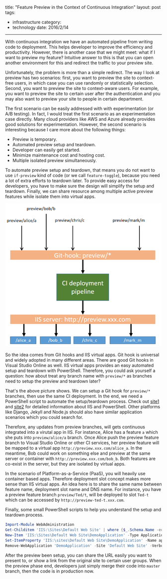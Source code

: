 title: "Feature Preview in the Context of Continuous Integration"
layout: post
tags:
- infrastructure
category:
- technology
date: 2016/2/14
---

With continuous integration we have an automated pipeline from writing code to deployment. This helps developer to improve the efficiency and productivity. However, there is another case that we might meet: what if I want to preview my feature? Intuitive answer to this is that you can open another environment for this and redirect the traffic to your preview site.

Unfortunately, the problem is more than a simple redirect. The way I look at preview has two scenarios: first, you want to preview the site to context-free users, in which case you can use randomly or statistically selection. Second, you want to preview the site to context-aware users. For example, you want to preview the site to certain user after the authentication and you may also want to preview your site to people in certain department.

<!-- more -->

The first scenario can be easily addressed with with experimentation (or A/B testing). In fact, I would treat the first scenario as an experimentation case directly. Many cloud providers like AWS and Azure already provides good solutions for experimentation. However, the second scenario is interesting because I care more about the following things:

* Preview is temporary.
* Automated preview setup and teardown.
* Developer can easily get started.
* Minimize maintenance cost and hosting cost.
* Multiple isolated preview simultaneously.

To automate preview setup and teardown, that means you do not want to use `if-preview` kind of code (or we call `feature-toggle`), because you need a lot of extra efforts to teardown later. To provide easy access for developers, you have to make sure the design will simplify the setup and teardown. Finally, we can share resource among multiple active preview features while isolate them into virtual apps.

![Alt text](/images/preview.png)

So the idea comes from Git hooks and IIS virtual apps. Git hook is universal and widely adopted in many different areas. There are good Git hooks in Visual Studio Online as well. IIS virtual apps provides an easy automated setup and teardown with PowerShell. Therefore, you could ask yourself a question: how about treat any branch name with `preview/*` as branches need to setup the preview and teardown later?

That's the above picture shows. We can setup a Git hook for `preview/*` branches, then use the same CI deployment. In the end, we need a PowerShell script to automate the setup/teardown process. Check out [site1][1] and [site2][2] for detailed information about IIS and PowerShell. Other platforms like Django, Jekyll and Node.js should also have similar application scenarios which you could search for.

Therefore, any updates from preview branches, will gets continuous integrated into a virutal app in IIS. For instance, Alice has a feature `a` which she puts into `preview/alice/a` branch. Once Alice push the preview feature branch to Visual Studio Online or other CI services, her preview feature will be mapped to a virtual app `http://preview.xxx.com/alice_a`. In the meantime, Bob could work on something else and preview at the same server or container with `http://preview.xxx.com/bob_b`. Both features are co-exist in the server, but they are isolated by virtual apps.

In the scenario of Platform-as-a-Service (PaaS), you will heavily use container based apps. Therefore deployment slot concept makes more sense than IIS virtual apps. An idea here is to share the same name between feature name, deployment slot name and DNS name. For instance, you have a preview feature branch `preview/Ted/t`, will be deployed to slot `Ted-t` which can be accessed by `http://preview-ted-t.xxx.com`. 

Finally, some small PowerShell scripts to help you understand the setup and teardown process.

```powershell
Import-Module WebAdministration
Get-Childitem 'IIS:\Sites\Default Web Site' | where {$_.Schema.Name -eq 'Application'}
New-Item 'IIS:\Sites\Default Web Site\DemoApplication' -Type Application -PhysicalPath C:\inetpub\DemoApplication
Set-ItemProperty 'IIS:\sites\Default Web Site\DemoApplication' -Name applicationPool -Value DemoPool
Remove-WebApplication 'DemoApplication' -Site 'Default Web Site' -Verbose -Confirm:$false
```

After the preview been setup, you can share the URL easily you want to present to, or show a link from the original site to certain user groups. When the preview phase end, developers just simply merge their code into `master` branch, then the code is in production now.

[1]: https://technet.microsoft.com/en-us/library/ee790599.aspx
[2]: https://technet.microsoft.com/en-us/library/ee909471(v=ws.10).aspx